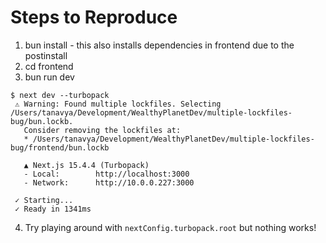 # Steps to Reproduce

1. bun install - this also installs dependencies in frontend due to the postinstall
2. cd frontend
3. bun run dev
```
$ next dev --turbopack
 ⚠ Warning: Found multiple lockfiles. Selecting /Users/tanavya/Development/WealthyPlanetDev/multiple-lockfiles-bug/bun.lockb.
   Consider removing the lockfiles at:
   * /Users/tanavya/Development/WealthyPlanetDev/multiple-lockfiles-bug/frontend/bun.lockb

   ▲ Next.js 15.4.4 (Turbopack)
   - Local:        http://localhost:3000
   - Network:      http://10.0.0.227:3000

 ✓ Starting...
 ✓ Ready in 1341ms
```
4. Try playing around with `nextConfig.turbopack.root` but nothing works!

